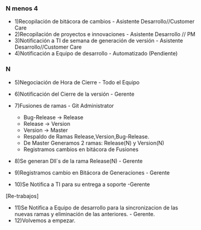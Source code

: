 ### N menos 4

- 1)Recopilación de bitácora de cambios - Asistente Desarrollo//Customer Care
- 2)Recopilación  de proyectos e innovaciones - Asistente Desarrollo // PM
- 3)Notificación a TI de semana de generación de versión - Asistente Desarrollo//Customer Care
- 4)Notificación a Equipo de desarrollo - Automatizado (Pendiente)

### N

- 5)Negociación de Hora de Cierre - Todo el Equipo
- 6)Notificación del Cierre de la versión - Gerente
- 7)Fusiones de ramas - Git Administrator
    - Bug-Release → Release
    - Release → Version
    - Version → Master
    - Respaldo de Ramas Release,Version,Bug-Release.
    - De Master Generamos 2 ramas: Release(N) y Version(N)
    - Registramos cambios en bitácora de Fusiones



- 8)Se generan Dll´s de la rama Release(N) - Gerente
- 9)Registramos cambio en Bitácora de Generaciones - Gerente



- 10)Se Notifica a TI para su entrega a soporte -Gerente

[Re-trabajos]

- 11)Se Notifica a Equipo de desarrollo para la sincronizacion de las nuevas ramas y eliminación de las anteriores. - Gerente.
- 12)Volvemos a empezar.
